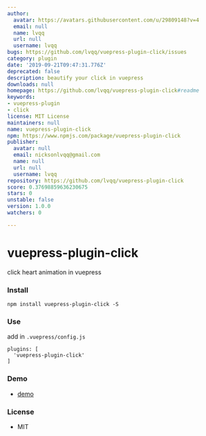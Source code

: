 ```yaml
---
author:
  avatar: https://avatars.githubusercontent.com/u/29809148?v=4
  email: null
  name: lvqq
  url: null
  username: lvqq
bugs: https://github.com/lvqq/vuepress-plugin-click/issues
category: plugin
date: '2019-09-21T09:47:31.776Z'
deprecated: false
description: beautify your click in vuepress
downloads: null
homepage: https://github.com/lvqq/vuepress-plugin-click#readme
keywords:
- vuepress-plugin
- click
license: MIT License
maintainers: null
name: vuepress-plugin-click
npm: https://www.npmjs.com/package/vuepress-plugin-click
publisher:
  avatar: null
  email: nicksonlvqq@gmail.com
  name: null
  url: null
  username: lvqq
repository: https://github.com/lvqq/vuepress-plugin-click
score: 0.37698859636230675
stars: 0
unstable: false
version: 1.0.0
watchers: 0

---
```


# vuepress-plugin-click
click heart animation in vuepress

### Install
```
npm install vuepress-plugin-click -S
```

### Use
add in `.vuepress/config.js`
```
plugins: [
  'vuepress-plugin-click'
]
```

### Demo
- [demo](https://www.nicksonlvqq.cn)

### License
- MIT